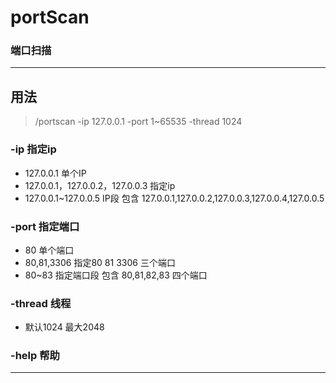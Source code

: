 # portScan
### 端口扫描

---

## 用法
> /portscan -ip 127.0.0.1 -port 1~65535 -thread 1024
 
 ### __-ip__ 指定ip
- 127.0.0.1 单个IP
- 127.0.0.1，127.0.0.2，127.0.0.3 指定ip
- 127.0.0.1~127.0.0.5  IP段 包含 127.0.0.1,127.0.0.2,127.0.0.3,127.0.0.4,127.0.0.5
### __-port__ 指定端口
- 80 单个端口
- 80,81,3306 指定80 81 3306 三个端口
- 80~83 指定端口段  包含 80,81,82,83 四个端口

### __-thread__ 线程
- 默认1024 最大2048

### __-help__ 帮助
---
